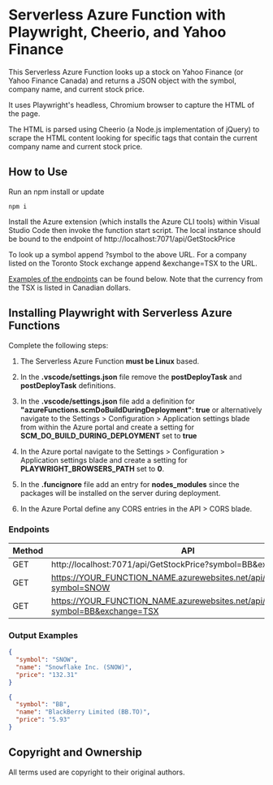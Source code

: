 # Serverless Azure Function with Playwright, Cheerio, and Yahoo Finance

This Serverless Azure Function looks up a stock on Yahoo Finance (or Yahoo Finance Canada) and returns a JSON object with the symbol, company name, and current stock price.

It uses Playwright's headless, Chromium browser to capture the HTML of the page.

The HTML is parsed using Cheerio (a Node.js implementation of jQuery) to scrape the HTML content looking for specific tags that contain the current company name and current stock price.

## How to Use

Run an npm install or update

```
npm i
```

Install the Azure extension (which installs the Azure CLI tools) within Visual Studio Code then invoke the function start script. The local instance should be bound to the endpoint of http://localhost:7071/api/GetStockPrice

To look up a symbol append ?symbol to the above URL. For a company listed on the Toronto Stock exchange append &exchange=TSX to the URL.

[Examples of the endpoints](#Endpoints) can be found below. Note that the currency from the TSX is listed in Canadian dollars.

## Installing Playwright with Serverless Azure Functions

Complete the following steps:

1. The Serverless Azure Function **must be Linux** based.

1. In the **.vscode/settings.json** file remove the **postDeployTask** and **postDeployTask** definitions.

1. In the **.vscode/settings.json** file add a definition for **"azureFunctions.scmDoBuildDuringDeployment": true** or alternatively navigate to the Settings > Configuration > Application settings blade from within the Azure portal and create a setting for **SCM_DO_BUILD_DURING_DEPLOYMENT** set to **true**

1. In the Azure portal navigate to the Settings > Configuration > Application settings blade and create a setting for **PLAYWRIGHT_BROWSERS_PATH** set to **0**.

1. In the **.funcignore** file add an entry for **nodes_modules** since the packages will be installed on the server during deployment.

1. In the Azure Portal define any CORS entries in the API > CORS blade.

### <a name="Endpoints"></a>Endpoints

| Method | API                                                                                   |
| ------ | ------------------------------------------------------------------------------------- |
| GET    | http://localhost:7071/api/GetStockPrice?symbol=BB&exchange=TSX                        |
| GET    | https://YOUR_FUNCTION_NAME.azurewebsites.net/api/GetStockPrice?symbol=SNOW            |
| GET    | https://YOUR_FUNCTION_NAME.azurewebsites.net/api/GetStockPrice?symbol=BB&exchange=TSX |

### Output Examples

```json
{
  "symbol": "SNOW",
  "name": "Snowflake Inc. (SNOW)",
  "price": "132.31"
}
```

```json
{
  "symbol": "BB",
  "name": "BlackBerry Limited (BB.TO)",
  "price": "5.93"
}
```

## Copyright and Ownership

All terms used are copyright to their original authors.
